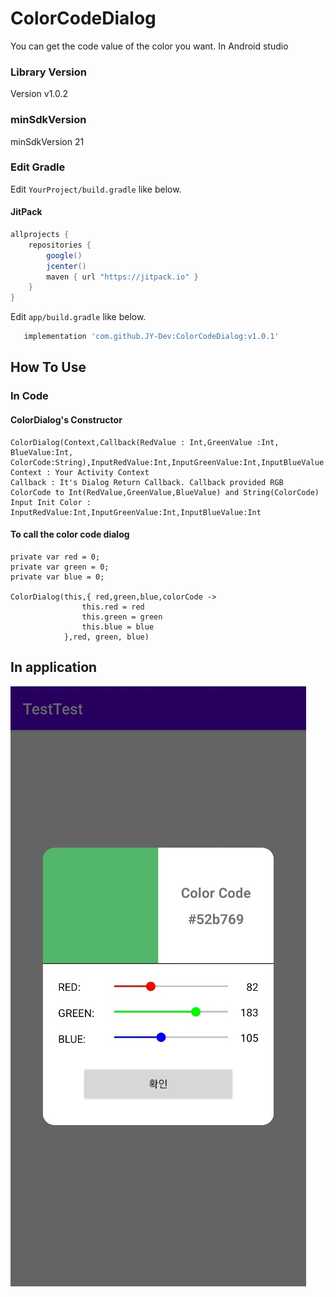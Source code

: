 # ColorCodeDialog
You can get the code value of the color you want. In Android studio

### Library Version

Version v1.0.2

### minSdkVersion

minSdkVersion 21

### Edit Gradle

Edit `YourProject/build.gradle` like below.

#### JitPack
```gradle
allprojects {
    repositories {
        google()
        jcenter()
        maven { url "https://jitpack.io" }
    }
}
```

Edit `app/build.gradle` like below.

```gradle
   implementation 'com.github.JY-Dev:ColorCodeDialog:v1.0.1'
```

## How To Use

### In Code

#### ColorDialog's Constructor
```
ColorDialog(Context,Callback(RedValue : Int,GreenValue :Int, BlueValue:Int, ColorCode:String),InputRedValue:Int,InputGreenValue:Int,InputBlueValue:Int)
Context : Your Activity Context
Callback : It's Dialog Return Callback. Callback provided RGB ColorCode to Int(RedValue,GreenValue,BlueValue) and String(ColorCode) 
Input Init Color : InputRedValue:Int,InputGreenValue:Int,InputBlueValue:Int
```

#### To call the color code dialog
```
private var red = 0;
private var green = 0;
private var blue = 0;

ColorDialog(this,{ red,green,blue,colorCode ->
                this.red = red
                this.green = green
                this.blue = blue
            },red, green, blue)
```



## In application
![](https://github.com/JY-Dev/ColorCodeDialog/blob/master/sampleImg.jpg)
